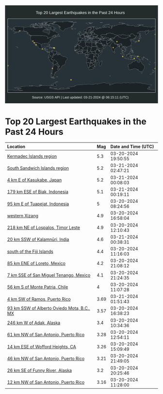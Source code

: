 ![Map](./map.png)

# Top 20 Largest Earthquakes in the Past 24 Hours

| Location | Mag | Date and Time (UTC) |
|:---|:---|:---|
| [Kermadec Islands region](https://earthquake.usgs.gov/earthquakes/eventpage/us6000mk3m) | 5.3 | 03-20-2024 19:50:55 |
| [South Sandwich Islands region](https://earthquake.usgs.gov/earthquakes/eventpage/us6000mk65) | 5.2 | 03-21-2024 02:47:21 |
| [4 km E of Kasukabe, Japan](https://earthquake.usgs.gov/earthquakes/eventpage/us6000mk4v) | 5.2 | 03-21-2024 00:08:03 |
| [179 km ESE of Biak, Indonesia](https://earthquake.usgs.gov/earthquakes/eventpage/us6000mk4w) | 5.1 | 03-21-2024 00:19:11 |
| [95 km E of Tuapejat, Indonesia](https://earthquake.usgs.gov/earthquakes/eventpage/us6000mjy1) | 5 | 03-20-2024 08:24:56 |
| [western Xizang](https://earthquake.usgs.gov/earthquakes/eventpage/us6000mk15) | 4.9 | 03-20-2024 16:58:04 |
| [218 km NE of Lospalos, Timor Leste](https://earthquake.usgs.gov/earthquakes/eventpage/us6000mk00) | 4.9 | 03-20-2024 12:10:43 |
| [20 km SSW of Kalamnūri, India](https://earthquake.usgs.gov/earthquakes/eventpage/us6000mk51) | 4.6 | 03-21-2024 00:38:31 |
| [south of the Fiji Islands](https://earthquake.usgs.gov/earthquakes/eventpage/us6000mjys) | 4.4 | 03-20-2024 11:16:03 |
| [85 km ENE of Loreto, Mexico](https://earthquake.usgs.gov/earthquakes/eventpage/us6000mk43) | 4.2 | 03-20-2024 21:08:12 |
| [7 km SSE of San Miguel Tenango, Mexico](https://earthquake.usgs.gov/earthquakes/eventpage/us6000mk49) | 4.1 | 03-20-2024 21:24:35 |
| [56 km S of Monte Patria, Chile](https://earthquake.usgs.gov/earthquakes/eventpage/us6000mjyq) | 4 | 03-20-2024 11:07:28 |
| [4 km SW of Ramos, Puerto Rico](https://earthquake.usgs.gov/earthquakes/eventpage/pr2024081000) | 3.69 | 03-21-2024 01:51:43 |
| [93 km SSW of Alberto Oviedo Mota, B.C., MX](https://earthquake.usgs.gov/earthquakes/eventpage/ci40517199) | 3.57 | 03-20-2024 16:38:23 |
| [246 km W of Adak, Alaska](https://earthquake.usgs.gov/earthquakes/eventpage/ak0243oh5gp8) | 3.4 | 03-20-2024 10:34:36 |
| [61 km NW of San Antonio, Puerto Rico](https://earthquake.usgs.gov/earthquakes/eventpage/pr71443428) | 3.28 | 03-20-2024 12:54:11 |
| [14 km ESE of Wofford Heights, CA](https://earthquake.usgs.gov/earthquakes/eventpage/ci40691096) | 3.26 | 03-20-2024 15:09:49 |
| [46 km NW of San Antonio, Puerto Rico](https://earthquake.usgs.gov/earthquakes/eventpage/pr71443458) | 3.21 | 03-20-2024 21:49:05 |
| [26 km SE of Funny River, Alaska](https://earthquake.usgs.gov/earthquakes/eventpage/ak0243on1w1o) | 3.2 | 03-20-2024 20:25:46 |
| [12 km NW of San Antonio, Puerto Rico](https://earthquake.usgs.gov/earthquakes/eventpage/pr71443418) | 3.16 | 03-20-2024 11:28:00 |
